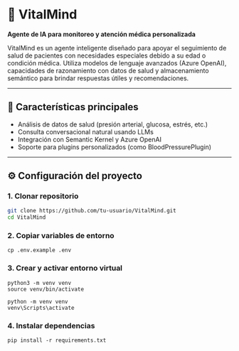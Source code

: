 # 🧠 VitalMind  
**Agente de IA para monitoreo y atención médica personalizada**

VitalMind es un agente inteligente diseñado para apoyar el seguimiento de salud de pacientes con necesidades especiales debido a su edad o condición médica. Utiliza modelos de lenguaje avanzados (Azure OpenAI), capacidades de razonamiento con datos de salud y almacenamiento semántico para brindar respuestas útiles y recomendaciones.

---

## 🚀 Características principales

- Análisis de datos de salud (presión arterial, glucosa, estrés, etc.)
- Consulta conversacional natural usando LLMs
- Integración con Semantic Kernel y Azure OpenAI
- Soporte para plugins personalizados (como BloodPressurePlugin)

---

## ⚙️ Configuración del proyecto

### 1. Clonar repositorio

```bash
git clone https://github.com/tu-usuario/VitalMind.git
cd VitalMind
```

### 2. Copiar variables de entorno
```
cp .env.example .env
```
### 3. Crear y activar entorno virtual
```
python3 -m venv venv
source venv/bin/activate
```
```
python -m venv venv
venv\Scripts\activate
```
### 4. Instalar dependencias    
```pip install -r requirements.txt```

